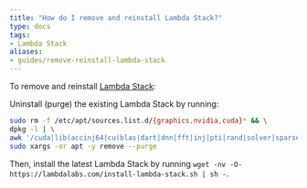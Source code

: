 ```yaml
---
title: "How do I remove and reinstall Lambda Stack?"
type: docs
tags:
- Lambda Stack
aliases:
- guides/remove-reinstall-lambda-stack
---
```


To remove and reinstall
[Lambda Stack](https://lambdalabs.com/lambda-stack-deep-learning-software):

Uninstall (purge) the existing Lambda Stack by running:

```bash
sudo rm -f /etc/apt/sources.list.d/{graphics,nvidia,cuda}* && \
dpkg -l | \
awk '/cuda|lib(accinj64|cu(blas|dart|dnn|fft|inj|pti|rand|solver|sparse)|magma|nccl|npp|nv[^p])|nv(idia|ml)|tensor(flow|board)|torch/ { print $2 }' | \
sudo xargs -or apt -y remove --purge
```

Then, install the latest Lambda Stack by running
`wget -nv -O- https://lambdalabs.com/install-lambda-stack.sh | sh -`.
